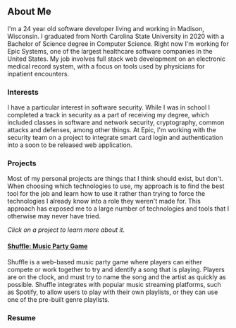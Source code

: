 ## About Me
I'm a 24 year old software developer living and working in Madison, Wisconsin. I graduated from North Carolina State University in 2020 with a Bachelor of Science degree in Computer Science. Right now I'm working for Epic Systems, one of the largest healthcare software companies in the United States. My job involves full stack web development on an electronic medical record system, with a focus on tools used by physicians for inpatient encounters.

### Interests
I have a particular interest in software security. While I was in school I completed a track in security as a part of receiving my degree, which included classes in software and network security, cryptography, common attacks and defenses, among other things. At Epic, I'm working with the security team on a project to integrate smart card login and authentication into a soon to be released web application. 

### Projects
Most of my personal projects are things that I think should exist, but don't. When choosing which technologies to use, my approach is to find the best tool for the job and learn how to use it rather than trying to force the technologies I already know into a role they weren't made for. This approach has exposed me to a large number of technologies and tools that I otherwise may never have tried.

*Click on a project to learn more about it.*

#### [Shuffle: Music Party Game](Shuffle.md)

Shuffle is a web-based music party game where players can either compete or work together to try and identify a song that is playing. Players are on the clock, and must try to name the song and the artist as quickly as possible. Shuffle integrates with popular music streaming platforms, such as Spotify, to allow users to play with their own playlists, or they can use one of the pre-built genre playlists.

### Resume
<canvas id="resume-canvas"></canvas>

<script src="//mozilla.github.io/pdf.js/build/pdf.js"></script>
<script>
    // PDF Loading Script - https://mozilla.github.io/pdf.js/examples/index.html#interactive-examples
    var url = '/assets/img/2020Resume.pdf';

    var pdfjsLib = window['pdfjs-dist/build/pdf'];

    pdfjsLib.GlobalWorkerOptions.workerSrc = '//mozilla.github.io/pdf.js/build/pdf.worker.js';

    var loadingTask = pdfjsLib.getDocument(url);
    loadingTask.promise.then(function(pdf) {
        console.log('PDF Loaded');

        // Fetch the first page
        var pageNumber = 1;
        pdf.getPage(pageNumber).then(function(page) {
            console.log('Page loaded');

            var scale = 1.5;
            var viewport = page.getViewport({scale: scale});

            // Prepare canvas using PDF page dimensions
            var canvas = document.getElementById('resume-canvas');
            var context = canvas.getContext('2d');
            canvas.height = viewport.height;
            canvas.width = viewport.width;

            // Render PDF page into canvas context
            var renderContext = {
                canvasContext: context,
                viewport: viewport
            };

            var renderTask = page.render(renderContext);
            renderTask.promise.then(function () {
                console.log('Page rendered');
            });
        });
    }, function(error) {
        console.error(error);
    });  
</script>